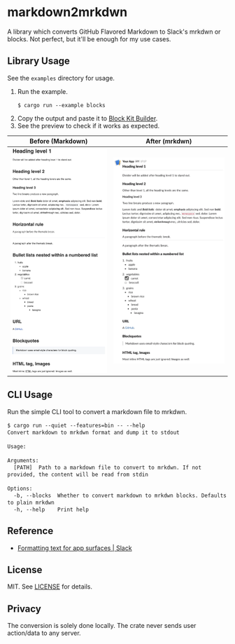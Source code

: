 # markdown2mrkdwn

A library which converts GitHub Flavored Markdown to Slack's mrkdwn or blocks. Not perfect, but it'll be enough for my use cases.

## Library Usage

See the `examples` directory for usage.

1. Run the example.
    ```console
    $ cargo run --example blocks
    ```
2. Copy the output and paste it to [Block Kit Builder](https://app.slack.com/block-kit-builder/).
3. See the preview to check if it works as expected.

| Before (Markdown)              | After (mrkdwn)               |
|--------------------------------|------------------------------|
| ![before](examples/before.png) | ![after](examples/after.png) |

## CLI Usage

Run the simple CLI tool to convert a markdown file to mrkdwn.

```console
$ cargo run --quiet --features=bin -- --help
Convert markdown to mrkdwn format and dump it to stdout

Usage: 

Arguments:
  [PATH]  Path to a markdown file to convert to mrkdwn. If not provided, the content will be read from stdin

Options:
  -b, --blocks  Whether to convert markdown to mrkdwn blocks. Defaults to plain mrkdwn
  -h, --help    Print help
```

## Reference

- [Formatting text for app surfaces | Slack](https://api.slack.com/reference/surfaces/formatting)

## License

MIT. See [LICENSE](LICENSE) for details.

## Privacy

The conversion is solely done locally. The crate never sends user action/data to any server.
